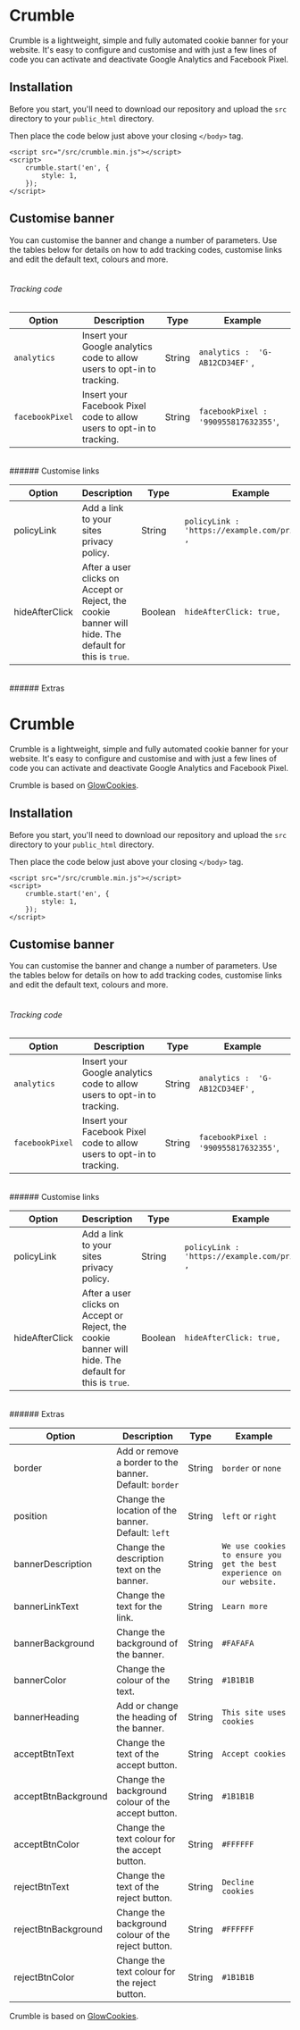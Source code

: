 # Crumble

Crumble is a lightweight, simple and fully automated cookie banner for your website. It's easy to configure and customise and with just a few lines of code you can activate and deactivate Google Analytics and Facebook Pixel.

## Installation

Before you start, you'll need to download our repository and upload the `src` directory to your `public_html` directory.

Then place the code below just above your closing `</body>` tag.
```text
<script src="/src/crumble.min.js"></script>
<script>
    crumble.start('en', {
        style: 1,
    });
</script>
```

## Customise banner

You can customise the banner and change a number of parameters. Use the tables below for details on how to add tracking codes, customise links and edit the default text, colours and more.
<br><br>
###### Tracking code

| Option        | Description                                                             | Type   | Example                            |
|---------------|-------------------------------------------------------------------------|--------|------------------------------------|
| `analytics`     | Insert your Google analytics code to allow users to opt-in to tracking. | String | `analytics :  'G-AB12CD34EF'` ,      |
| `facebookPixel` | Insert your Facebook Pixel code to allow users to opt-in to tracking.   | String | `facebookPixel : '990955817632355'`, |

<br>
###### Customise links

| Option         | Description                                                                                           | Type    | Example                                         |
|----------------|-------------------------------------------------------------------------------------------------------|---------|-------------------------------------------------|
| policyLink     | Add a link to your sites privacy policy.                                                              | String  | `policyLink :  'https://example.com/privacy' ,` |
| hideAfterClick | After a user clicks on Accept or Reject, the cookie banner will hide. The default for this is `true`. | Boolean | `hideAfterClick: true,` |


<br>
###### Extras

# Crumble

Crumble is a lightweight, simple and fully automated cookie banner for your website. It's easy to configure and customise and with just a few lines of code you can activate and deactivate Google Analytics and Facebook Pixel.

Crumble is based on <a href="https://github.com/manucaralmo/GlowCookies">GlowCookies</a>.

## Installation

Before you start, you'll need to download our repository and upload the `src` directory to your `public_html` directory.

Then place the code below just above your closing `</body>` tag.
```text
<script src="/src/crumble.min.js"></script>
<script>
    crumble.start('en', {
        style: 1,
    });
</script>
```

## Customise banner

You can customise the banner and change a number of parameters. Use the tables below for details on how to add tracking codes, customise links and edit the default text, colours and more.
<br><br>
###### Tracking code

| Option        | Description                                                             | Type   | Example                            |
|---------------|-------------------------------------------------------------------------|--------|------------------------------------|
| `analytics`     | Insert your Google analytics code to allow users to opt-in to tracking. | String | `analytics :  'G-AB12CD34EF'` ,      |
| `facebookPixel` | Insert your Facebook Pixel code to allow users to opt-in to tracking.   | String | `facebookPixel : '990955817632355'`, |

<br>
###### Customise links

| Option         | Description                                                                                           | Type    | Example                                         |
|----------------|-------------------------------------------------------------------------------------------------------|---------|-------------------------------------------------|
| policyLink     | Add a link to your sites privacy policy.                                                              | String  | `policyLink :  'https://example.com/privacy' ,` |
| hideAfterClick | After a user clicks on Accept or Reject, the cookie banner will hide. The default for this is `true`. | Boolean | `hideAfterClick: true,` |


<br>
###### Extras

| Option              	| Description                                             	| Type   	| Example                                                                	|
|---------------------	|---------------------------------------------------------	|--------	|------------------------------------------------------------------------	|
| border              	| Add or remove a border to the banner. Default: `border` 	| String 	| `border` or `none`                                                     	|
| position            	| Change the location of the banner. Default: `left`      	| String 	| `left` or `right`                                                      	|
| bannerDescription   	| Change the description text on the banner.              	| String 	| `We use cookies to ensure you get the best experience on our website.` 	|
| bannerLinkText      	| Change the text for the link.                           	| String 	| `Learn more`                                                           	|
| bannerBackground    	| Change the background of the banner.                    	| String 	| `#FAFAFA`                                                              	|
| bannerColor         	| Change the colour of the text.                          	| String 	| `#1B1B1B`                                                              	|
| bannerHeading       	| Add or change the heading of the banner.                	| String 	| `This site uses cookies`                                               	|
| acceptBtnText       	| Change the text of the accept button.                   	| String 	| `Accept cookies`                                                       	|
| acceptBtnBackground 	| Change the background colour of the accept button.      	| String 	| `#1B1B1B`                                                              	|
| acceptBtnColor      	| Change the text colour for the accept button.           	| String 	| `#FFFFFF`                                                              	|
| rejectBtnText       	| Change the text of the reject button.                   	| String 	| `Decline cookies`                                                      	|
| rejectBtnBackground 	| Change the background colour of the reject button.      	| String 	| `#FFFFFF`                                                              	|
| rejectBtnColor      	| Change the text colour for the reject button.           	| String 	| `#1B1B1B`                                                              	|

Crumble is based on <a href="https://github.com/manucaralmo/GlowCookies">GlowCookies</a>.
